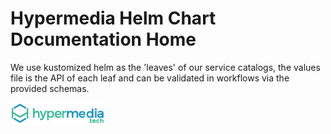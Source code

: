 # Hypermedia Helm Chart Documentation Home

We use kustomized helm as the 'leaves' of our service catalogs, the values file is the API of each leaf and can be validated in workflows via the provided schemas.


<img src='assets/hyper_full.tiff' width="150">